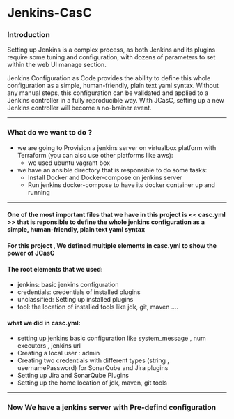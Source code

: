 # Jenkins-CasC

### Introduction


Setting up Jenkins is a complex process, as both Jenkins and its plugins require some tuning and configuration, with dozens of parameters to set within the web UI manage section.

Jenkins Configuration as Code provides the ability to define this whole configuration as a simple, human-friendly, plain text yaml syntax. Without any manual steps, this configuration can be validated and applied to a Jenkins controller in a fully reproducible way. With JCasC, setting up a new Jenkins controller will become a no-brainer event.


----------

### What do we want to do ?

- we are going to Provision a jenkins server on virtualbox platform with Terraform (you can also use other platforms like aws):
   - we used ubuntu vagrant box
- we have an ansible directory that is responsible to do some tasks:
   - Install Docker and Docker-compose on jenkins server
   - Run jenkins docker-compose to have its docker container up and running
   
----------
#### One of the most important files that we have in this project is << casc.yml >> that is reponsible to define the whole jenkins configuration as a simple, human-friendly, plain text yaml syntax
#### For this project , We defined multiple elements in casc.yml to show the power of JCasC
#### The root elements that we used:
- jenkins: basic jenkins configuration
- credentials: credentials of installed plugins
- unclassified: Setting up installed plugins
- tool: the location of installed tools like jdk, git, maven ....

#### what we did in casc.yml:
 - setting up jenkins basic configuration like system_message , num executors , jenkins url
 - Creating a local user : admin
 - Creating two credentials with different types (string , usernamePassword) for SonarQube and Jira plugins
 - Setting up Jira and SonarQube Plugins
 - Setting up the home location of jdk, maven, git tools

----------
### Now We have a jenkins server with Pre-defind configuration
